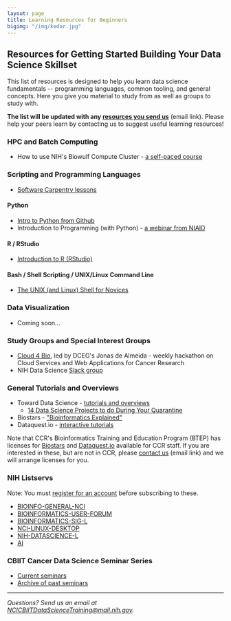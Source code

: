 ```yaml
---
layout: page
title: Learning Resources for Beginners
bigimg: "/img/kedar.jpg"
---
```


## Resources for Getting Started Building Your Data Science Skillset

This list of resources is designed to help you learn data science fundamentals -- programming languages, common tooling, and general concepts.  Here you give you material to study from as well as groups to study with.

**The list will be updated with any [resources you send us](mailto:NCICBIITDataScienceTraining@mail.nih.gov)** (email link). Please help your peers learn by contacting us to suggest useful learning resources!

### HPC and Batch Computing

* How to use NIH's Biowulf Compute Cluster - [a self-paced course](https://hpc.nih.gov/training/intro_biowulf)

### Scripting and Programming Languages

* [Software Carpentry lessons](https://software-carpentry.org/lessons/)

#### Python

* [Intro to Python from Github](https://github.com/python)
* Introduction to Programming (with Python) - [a webinar from NIAID](https://bioinformatics.niaid.nih.gov/resources#70.3.2)

#### R / RStudio

* [Introduction to R (RStudio)](https://education.rstudio.com/learn/)

#### Bash / Shell Scripting / UNIX/Linux Command Line

* [The UNIX (and Linux) Shell for Novices](http://swcarpentry.github.io/shell-novice/)

### Data Visualization

* Coming soon...

### Study Groups and Special Interest Groups

* [Cloud 4 Bio](https://cloud4bio.github.io), led by DCEG's Jonas de Almeida - weekly hackathon on Cloud Services and Web Applications for Cancer Research
* NIH Data Science [Slack group](https://join.slack.com/t/nihdatascience/signup)

### General Tutorials and Overviews

* Toward Data Science - [tutorials and overviews](https://towardsdatascience.com)
  * [14 Data Science Projects to do During Your Quarantine](https://towardsdatascience.com/14-data-science-projects-to-do-during-your-14-day-quarantine-8bd60d1e55e1)
* Biostars - ["Bioinformatics Explained"](https://www.biostars.org/)
* Dataquest.io - [interactive tutorials](https://www.dataquest.io/)

Note that CCR's Bioinformatics Training and Education Program (BTEP) has licenses for [Biostars](https://www.biostars.org/) and [Dataquest.io](https://www.dataquest.io/) available for CCR staff.  If you are interested in these, but are not in CCR, please [contact us](mailto:NCICBIITDataScienceTraining@mail.nih.gov) (email link) and we will arrange licenses for you.

### NIH Listservs

Note: You must [register for an account](https://list.nih.gov) before subscribing to these.

* [BIOINFO-GENERAL-NCI](https://list.nih.gov/cgi-bin/wa.exe?A0=BIOINFO-GENERAL-NCI)
* [BIOINFORMATICS-USER-FORUM](https://list.nih.gov/cgi-bin/wa.exe?A0=BIOINFORMATICS-USER-FORUM)
* [BIOINFORMATICS-SIG-L](https://list.nih.gov/cgi-bin/wa.exe?A0=BIOINFORMATICS-SIG-L)
* [NCI-LINUX-DESKTOP](https://list.nih.gov/cgi-bin/wa.exe?A0=NCI-LINUX-DESKTOP)
* [NIH-DATASCIENCE-L](https://list.nih.gov/cgi-bin/wa.exe?A0=nih-datascience-l)
* [AI](https://list.nih.gov/cgi-bin/wa.exe?A0=AI)

### CBIIT Cancer Data Science Seminar Series

* [Current seminars](https://datascience.cancer.gov/news-events/events/data-science-seminar)
* [Archive of past seminars](https://datascience.cancer.gov/news-events/events/archive)

---
*Questions? Send us an email at [NCICBIITDataScienceTraining@mail.nih.gov](mailto:NCICBIITDataScienceTraining@mail.nih.gov).*
